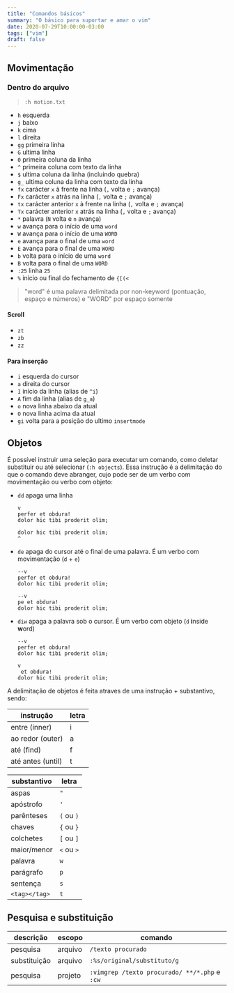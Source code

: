 ```yaml
---
title: "Comandos básicos"
summary: "O básico para suportar e amar o vim"
date: 2020-07-29T10:00:00-03:00
tags: ["vim"]
draft: false
---
```


## Movimentação
### Dentro do arquivo

> `:h motion.txt`

- ``h`` esquerda
- ``j`` baixo
- ``k`` cima
- ``l`` direita
- ``gg`` primeira linha
- ``G`` ultima linha
- ``0`` primeira coluna da linha
- ``^`` primeira coluna com texto da linha
- ``$`` ultima coluna da linha (incluindo quebra)
- ``g_`` ultima coluna da linha com texto da linha
- ``fx`` carácter ``x`` à frente na linha (``,`` volta e ``;`` avança)
- ``Fx`` carácter ``x`` atrás na linha (``,`` volta e ``;`` avança)
- ``tx`` carácter anterior ``x``  à frente na linha (``,`` volta e ``;`` avança)
- ``Tx`` carácter anterior ``x`` atrás na linha (``,`` volta e ``;`` avança)
- ``*`` palavra (``N`` volta e  ``n`` avança)
- ``w`` avança para o início de uma `word`
- ``W`` avança para o início de uma `WORD`
- ``e`` avança para o final de uma `word`
- ``E`` avança para o final de uma `WORD`
- ``b`` volta para o início de uma `word`
- ``B`` volta para o final de uma `WORD`
- ``:25`` linha ``25``
- ``%`` início ou final do fechamento de `{[(<`

> "word" é uma palavra delimitada por non-keyword (pontuação, espaço e números) e "WORD" por espaço somente

#### Scroll
- ``zt``
- ``zb``
- ``zz``

#### Para inserção
- ``i`` esquerda do cursor
- ``a``  direita do cursor
- ``I`` início da linha (alias de ``^i``)
- ``A`` fim da linha (alias de ``g_a``)
- ``o`` nova linha abaixo da atual
- ``O`` nova linha acima da atual
- ``gi`` volta para a posição do ultimo `insertmode`

<!-- ### Entre arquivos -->
<!-- ## Registradores -->
<!-- ## Pesquisa/Substituição -->


## Objetos

É possível instruir uma seleção para executar um comando, como deletar substituir ou até selecionar (``:h objects``). Essa instrução é a delimitação do que o comando deve abranger, cujo pode ser de um verbo com movimentação ou verbo com objeto:

- ``dd`` apaga uma linha
  ```
  v
  perfer et obdura!
  dolor hic tibi proderit olim;
  ```
  ```
  dolor hic tibi proderit olim;
  ^
  ```

- ``de`` apaga do cursor até o final de uma palavra. É um verbo com movimentação (``d`` + ``e``)
  ```
  --v
  perfer et obdura!
  dolor hic tibi proderit olim;
  ```
  ```
  --v
  pe et obdura!
  dolor hic tibi proderit olim;
  ```
  
- ``diw`` apaga a palavra sob o cursor. É um verbo com objeto (``d`` **i**nside **w**ord)
  ```
  --v
  perfer et obdura!
  dolor hic tibi proderit olim;
  ```
  ```
  v
   et obdura!
  dolor hic tibi proderit olim;
  ```

A delimitação de objetos é feita atraves de uma instrução + substantivo, sendo:

|instrução|letra|
|-|-|
|entre (inner)|i|
|ao redor (outer)|a|
|até (find)|f|
|até antes (until)|t|

|substantivo|letra|
|-|-|
|aspas|`"`|
|apóstrofo|`'`|
|parênteses| `(` ou `)`|
|chaves|`{` ou `}`|
|colchetes|`[` ou `]`|
|maior/menor|`<` ou `>`|
|palavra|`w`|
|parágrafo|`p`|
|sentença|`s`|
|`<tag></tag>`|`t`|

## Pesquisa e substituição

|descrição   |escopo |comando                                   |
|------------|-------|------------------------------------------|
|pesquisa    |arquivo|`/texto procurado`                      |
|substituição|arquivo|`:%s/original/substituto/g`               |
|pesquisa    |projeto|`:vimgrep /texto procurado/ **/*.php` e `:cw`|
